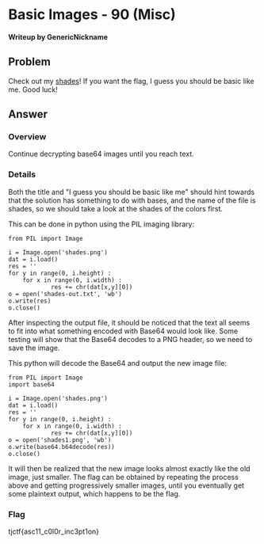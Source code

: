 # Basic Images - 90 (Misc)
#### Writeup by GenericNickname

## Problem ##
Check out my <a href="shades.png">shades</a>! If you want the flag, I guess you should be basic like me. Good luck!

## Answer ##

### Overview ###

Continue decrypting base64 images until you reach text.

### Details ###

Both the title and "I guess you should be basic like me" should hint towards that the solution has something to do with bases, and the name of the file is shades, so we should take a look at the shades of the colors first.

This can be done in python using the PIL imaging library:

```
from PIL import Image

i = Image.open('shades.png')
dat = i.load()
res = ''
for y in range(0, i.height) :
    for x in range(0, i.width) :
            res += chr(dat[x,y][0])
o = open('shades-out.txt', 'wb')
o.write(res)
o.close()
```

After inspecting the output file, it should be noticed that the text all seems to fit into what something encoded with Base64 would look like. Some testing will show that the Base64 decodes to a PNG header, so we need to save the image.

This python will decode the Base64 and output the new image file:
```
from PIL import Image
import base64

i = Image.open('shades.png')
dat = i.load()
res = ''
for y in range(0, i.height) :
    for x in range(0, i.width) :
            res += chr(dat[x,y][0])
o = open('shades1.png', 'wb')
o.write(base64.b64decode(res))
o.close()
```

It will then be realized that the new image looks almost exactly like the old image, just smaller. The flag can be obtained by repeating the process above and getting progressively smaller images, until you eventually get some plaintext output, which happens to be the flag.

### Flag ###
  tjctf{asc11_c0l0r_inc3pt1on}
